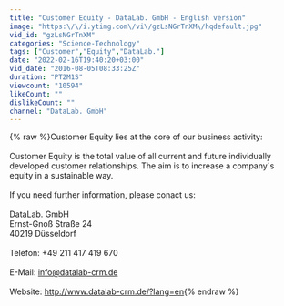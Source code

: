 ```yaml
---
title: "Customer Equity - DataLab. GmbH - English version"
image: "https:\/\/i.ytimg.com\/vi\/gzLsNGrTnXM\/hqdefault.jpg"
vid_id: "gzLsNGrTnXM"
categories: "Science-Technology"
tags: ["Customer","Equity","DataLab."]
date: "2022-02-16T19:40:20+03:00"
vid_date: "2016-08-05T08:33:25Z"
duration: "PT2M1S"
viewcount: "10594"
likeCount: ""
dislikeCount: ""
channel: "DataLab. GmbH"
---
```

{% raw %}Customer Equity lies at the core of our business activity:<br /><br />Customer Equity is the total value of all current and future individually developed customer relationships. The aim is to increase a company´s equity in a sustainable way.<br /><br />If you need further information, please conact us:<br /><br />DataLab. GmbH<br />Ernst-Gnoß Straße 24<br />40219 Düsseldorf<br /><br />Telefon: +49 211 417 419 670<br /><br />E-Mail: info@datalab-crm.de<br /><br />Website: <a rel="nofollow" target="blank" href="http://www.datalab-crm.de/?lang=en">http://www.datalab-crm.de/?lang=en</a>{% endraw %}
